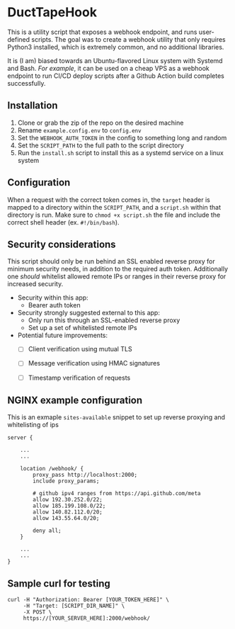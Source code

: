 
# DuctTapeHook


This is a utility script that exposes a webhook endpoint, and runs user-defined scripts. The goal was to create a webhook utility that only requires Python3 installed, which is extremely common, and no additional libraries. 


It is (I am) biased towards an Ubuntu-flavored Linux system with Systemd and Bash. *For example*, it can be used on a cheap VPS as a webhook endpoint to run CI/CD deploy scripts after a Github Action build completes successfully.


## Installation

1. Clone or grab the zip of the repo on the desired machine
2. Rename `example.config.env` to `config.env`
3. Set the `WEBHOOK_AUTH_TOKEN` in the config to something long and random
4. Set the `SCRIPT_PATH` to the full path to the script directory
5. Run the `install.sh` script to install this as a systemd service on a linux system

## Configuration

When a request with the correct token comes in, the `target` header is mapped to a directory within the `SCRIPT_PATH`, and a `script.sh` within that directory is run. Make sure to `chmod +x script.sh` the file and include the correct shell header (ex. `#!/bin/bash`).


## Security considerations

This script should only be run behind an SSL enabled reverse proxy for minimum security needs, in addition to the required auth token. Additionally one *should* whitelist allowed remote IPs or ranges in their reverse proxy for increased security.

- Security within this app:
    - Bearer auth token
- Security strongly suggested external to this app:
    - Only run this through an SSL-enabled reverse proxy
    - Set up a set of whitelisted remote IPs
- Potential future improvements:
    - [ ] Client verification using mutual TLS
    - [ ] Message verification using HMAC signatures
    - [ ] Timestamp verification of requests


## NGINX example configuration
This is an exmaple `sites-available` snippet to set up reverse proxying and whitelisting of ips

```
server {

    ...
    ...

    location /webhook/ {
        proxy_pass http://localhost:2000;
        include proxy_params;

        # github ipv4 ranges from https://api.github.com/meta
        allow 192.30.252.0/22;
        allow 185.199.108.0/22;
        allow 140.82.112.0/20;
        allow 143.55.64.0/20;

        deny all;
    }

    ...
    ...
}

```

## Sample curl for testing

```
curl -H "Authorization: Bearer [YOUR_TOKEN_HERE]" \
     -H "Target: [SCRIPT_DIR_NAME]" \
     -X POST \
     https://[YOUR_SERVER_HERE]:2000/webhook/
```

